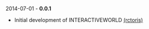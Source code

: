 2014-07-01 - **0.0.1**
 * Initial development of INTERACTIVEWORLD [(rctoris)](https://github.com/rctoris/)
